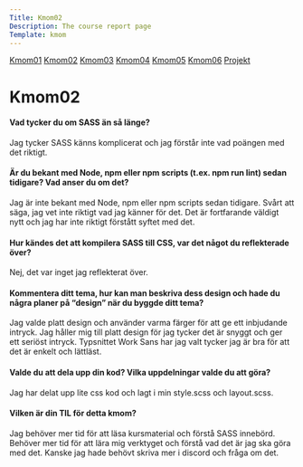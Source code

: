 ```yaml
---
Title: Kmom02
Description: The course report page
Template: kmom
---
```





<div class="kmom-boxen">
<a href="kmom01">Kmom01</a>
<a href="kmom02">Kmom02</a>
<a href="kmom03">Kmom03</a>
<a href="kmom04">Kmom04</a>
<a href="kmom05">Kmom05</a>
<a href="kmom06">Kmom06</a>
<a href="projekt">Projekt</a></div>

<div class="kmoms">

<h1>Kmom02</h1>


<h4>Vad tycker du om SASS än så länge?</h4>

<p>Jag tycker SASS känns komplicerat och jag förstår inte vad poängen med det riktigt.</p>

<h4>Är du bekant med Node, npm eller npm scripts (t.ex. npm run lint) sedan tidigare? Vad anser du om det?</h4>

<p>Jag är inte bekant med Node, npm eller npm scripts sedan tidigare. Svårt att säga, jag vet inte riktigt vad jag känner för det. Det är fortfarande väldigt nytt och jag har inte riktigt förstått syftet med det. </p>

<h4>Hur kändes det att kompilera SASS till CSS, var det något du reflekterade över?</h4>

<p>Nej, det var inget jag reflekterat över. </p>

<h4>Kommentera ditt tema, hur kan man beskriva dess design och hade du några planer på “design” när du byggde ditt tema?</h4>

<p>Jag valde platt design och använder varma färger för att ge ett inbjudande intryck. Jag håller mig till platt design för jag tycker det är snyggt och ger ett seriöst intryck. Typsnittet Work Sans har jag valt tycker jag är bra för att det är enkelt och lättläst. </p>

<h4>Valde du att dela upp din kod? Vilka uppdelningar valde du att göra?</h4>

<p>Jag har delat upp lite css kod och lagt i min style.scss och layout.scss. </p>

<h4>Vilken är din TIL för detta kmom?</h4>

<p>Jag behöver mer tid för att läsa kursmaterial och förstå SASS innebörd. Behöver mer tid för att lära mig verktyget och förstå vad det är jag ska göra med det. Kanske jag hade behövt skriva mer i discord och fråga om det.</p>  

</div>